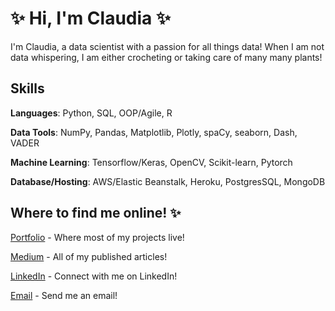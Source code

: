 

# ✨ Hi, I'm Claudia ✨ #



I'm Claudia, a data scientist with a passion for all things data! When I am not data whispering, I am either crocheting or taking care of many many plants!


## Skills 

**Languages**: Python, SQL, OOP/Agile, R

**Data Tools**: NumPy, Pandas, Matplotlib, Plotly, spaCy, seaborn, Dash, VADER

**Machine Learning**: Tensorflow/Keras, OpenCV, Scikit-learn, Pytorch

**Database/Hosting**: AWS/Elastic Beanstalk, Heroku, PostgresSQL, MongoDB


## Where to find me online! ✨ 
 
[Portfolio](https://claudiasofiac.github.io/) - Where most of my projects live!

[Medium](https://claudia-chajon.medium.com/) - All of my published articles!

[LinkedIn](https://www.linkedin.com/in/claudia-chajon/) - Connect with me on LinkedIn!

[Email](mailto:claudia.chajon@gmail.com) - Send me an email!




<!--
**claudiasofiaC/claudiasofiaC** is a ✨ _special_ ✨ repository because its `README.md` (this file) appears on your GitHub profile.

-->
